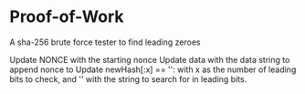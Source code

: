 # Proof-of-Work
A sha-256 brute force tester to find leading zeroes

Update NONCE with the starting nonce
Update data with the data string to append nonce to
Update newHash[:x] == '': with x as the number of leading bits to check, and '' with the string to search for in leading bits.

